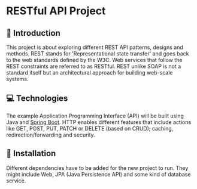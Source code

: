 # RESTful API Project
## 📓 Introduction
This project is about exploring different REST API patterns, designs and methods. REST stands for 'Representational state transfer' and goes back to the web standards defined by the W3C. Web services that follow the REST constraints are referred to as RESTful. REST unlike SOAP is not a standard itself but an architectural approach for building web-scale systems.

## 💻 Technologies
The example Application Programming Interface (API) will be built using Java and [Spring Boot](https://spring.io/projects/spring-boot). HTTP enables different features that include actions like GET, POST, PUT, PATCH or DELETE (based on CRUD); caching, redirection/forwarding and security.

## 🚩 Installation
Different dependencies have to be added for the new project to run. They might include Web, JPA (Java Persistence API) and some kind of database service.
